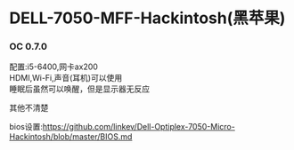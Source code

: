 # DELL-7050-MFF-Hackintosh(黑苹果)


### OC 0.7.0

配置:i5-6400,网卡ax200  
HDMI,Wi-Fi,声音(耳机)可以使用  
睡眠后虽然可以唤醒，但是显示器无反应

其他不清楚

bios设置:https://github.com/linkev/Dell-Optiplex-7050-Micro-Hackintosh/blob/master/BIOS.md

